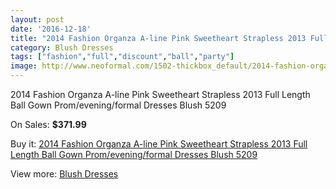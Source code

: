 ```yaml
---
layout: post
date: '2016-12-18'
title: "2014 Fashion Organza A-line Pink Sweetheart Strapless 2013 Full Length Ball Gown Prom/evening/formal Dresses Blush 5209"
category: Blush Dresses
tags: ["fashion","full","discount","ball","party"]
image: http://www.neoformal.com/1502-thickbox_default/2014-fashion-organza-a-line-pink-sweetheart-strapless-2013-full-length-ball-gown-prom-evening-formal-dresses-blush-5209.jpg
---
```

2014 Fashion Organza A-line Pink Sweetheart Strapless 2013 Full Length Ball Gown Prom/evening/formal Dresses Blush 5209

On Sales: **$371.99**
<a href="https://www.neoformal.com/en/blush-dresses/542-2014-fashion-organza-a-line-pink-sweetheart-strapless-2013-full-length-ball-gown-prom-evening-formal-dresses-blush-5209.html"><amp-img layout="responsive" width="600" height="600" src="//www.neoformal.com/1502-thickbox_default/2014-fashion-organza-a-line-pink-sweetheart-strapless-2013-full-length-ball-gown-prom-evening-formal-dresses-blush-5209.jpg" alt="2014 Fashion Organza A-line Pink Sweetheart Strapless 2013 Full Length Ball Gown Prom/evening/formal Dresses Blush 5209 0" /></a>
<a href="https://www.neoformal.com/en/blush-dresses/542-2014-fashion-organza-a-line-pink-sweetheart-strapless-2013-full-length-ball-gown-prom-evening-formal-dresses-blush-5209.html"><amp-img layout="responsive" width="600" height="600" src="//www.neoformal.com/1505-thickbox_default/2014-fashion-organza-a-line-pink-sweetheart-strapless-2013-full-length-ball-gown-prom-evening-formal-dresses-blush-5209.jpg" alt="2014 Fashion Organza A-line Pink Sweetheart Strapless 2013 Full Length Ball Gown Prom/evening/formal Dresses Blush 5209 1" /></a>
<a href="https://www.neoformal.com/en/blush-dresses/542-2014-fashion-organza-a-line-pink-sweetheart-strapless-2013-full-length-ball-gown-prom-evening-formal-dresses-blush-5209.html"><amp-img layout="responsive" width="600" height="600" src="//www.neoformal.com/1504-thickbox_default/2014-fashion-organza-a-line-pink-sweetheart-strapless-2013-full-length-ball-gown-prom-evening-formal-dresses-blush-5209.jpg" alt="2014 Fashion Organza A-line Pink Sweetheart Strapless 2013 Full Length Ball Gown Prom/evening/formal Dresses Blush 5209 2" /></a>
<a href="https://www.neoformal.com/en/blush-dresses/542-2014-fashion-organza-a-line-pink-sweetheart-strapless-2013-full-length-ball-gown-prom-evening-formal-dresses-blush-5209.html"><amp-img layout="responsive" width="600" height="600" src="//www.neoformal.com/1503-thickbox_default/2014-fashion-organza-a-line-pink-sweetheart-strapless-2013-full-length-ball-gown-prom-evening-formal-dresses-blush-5209.jpg" alt="2014 Fashion Organza A-line Pink Sweetheart Strapless 2013 Full Length Ball Gown Prom/evening/formal Dresses Blush 5209 3" /></a>

Buy it: [2014 Fashion Organza A-line Pink Sweetheart Strapless 2013 Full Length Ball Gown Prom/evening/formal Dresses Blush 5209](https://www.neoformal.com/en/blush-dresses/542-2014-fashion-organza-a-line-pink-sweetheart-strapless-2013-full-length-ball-gown-prom-evening-formal-dresses-blush-5209.html "2014 Fashion Organza A-line Pink Sweetheart Strapless 2013 Full Length Ball Gown Prom/evening/formal Dresses Blush 5209")

View more: [Blush Dresses](https://www.neoformal.com/en/7-blush-dresses "Blush Dresses")